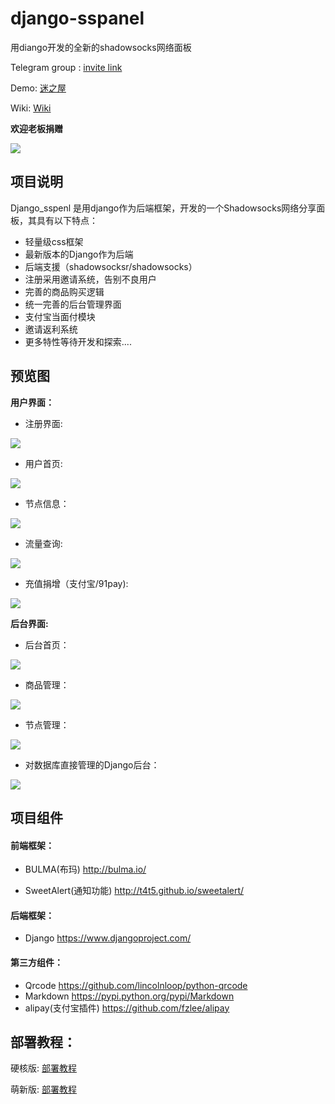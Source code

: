 # django-sspanel
用diango开发的全新的shadowsocks网络面板

Telegram group : [invite link](https://t.me/Ehcobreakwa11)

Demo: [迷之屋](https://www.ehcozone.ml/)

Wiki: [Wiki](https://github.com/Ehco1996/django-sspanel/wiki)

**欢迎老板捐赠**

![](http://opj9lh0x4.bkt.clouddn.com/17-12-20/62343859.jpg)

## 项目说明

Django_sspenl 是用django作为后端框架，开发的一个Shadowsocks网络分享面板，其具有以下特点：

* 轻量级css框架
* 最新版本的Django作为后端
* 后端支援（shadowsocksr/shadowsocks）
* 注册采用邀请系统，告别不良用户
* 完善的商品购买逻辑
* 统一完善的后台管理界面
* 支付宝当面付模块
* 邀请返利系统
* 更多特性等待开发和探索....

## 预览图

**用户界面：**

* 注册界面:

![](http://opj9lh0x4.bkt.clouddn.com/18-1-20/21920210.jpg)

* 用户首页:

![](http://opj9lh0x4.bkt.clouddn.com/18-1-20/44962964.jpg)

* 节点信息：

![](http://opj9lh0x4.bkt.clouddn.com/18-1-20/12404617.jpg)

* 流量查询:

![](http://opj9lh0x4.bkt.clouddn.com/18-1-20/24229400.jpg)

* 充值捐增（支付宝/91pay):

![](http://opj9lh0x4.bkt.clouddn.com/18-1-20/56050357.jpg)


**后台界面:**

* 后台首页：

![](http://opj9lh0x4.bkt.clouddn.com/17-10-25/23766206.jpg)

* 商品管理：

![](http://opj9lh0x4.bkt.clouddn.com/17-9-17/76575609.jpg)

* 节点管理：

![](http://opj9lh0x4.bkt.clouddn.com/17-9-17/12003054.jpg)

* 对数据库直接管理的Django后台：  

![](http://opj9lh0x4.bkt.clouddn.com/17-9-17/10484526.jpg)


## 项目组件

#### 前端框架：

* BULMA(布玛) <http://bulma.io/>

* SweetAlert(通知功能) <http://t4t5.github.io/sweetalert/>

#### 后端框架：

* Django  <https://www.djangoproject.com/>

#### 第三方组件：

* Qrcode <https://github.com/lincolnloop/python-qrcode>
* Markdown <https://pypi.python.org/pypi/Markdown>
* alipay(支付宝插件) <https://github.com/fzlee/alipay>

## 部署教程：

硬核版: [部署教程](https://github.com/Ehco1996/django-sspanel/wiki/%E9%9D%A2%E6%9D%BF%E9%83%A8%E7%BD%B2)

萌新版: [部署教程](https://github.com/Ehco1996/django-sspanel/wiki/%E9%9D%A2%E6%9D%BF%E5%AE%89%E8%A3%85%E6%95%99%E7%A8%8B-%E8%90%8C%E6%96%B0%E7%89%88)
